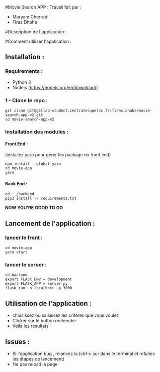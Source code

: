 #Movie Search APP :
Travail fait par : 
* Maryam Cherradi
* Firas Dhaha


#Description de l'application :



#Comment utiliser l'application :
## Installation : 
### Requirements : 
- Python 3
- Nodejs (https://nodejs.org/en/download/)
### 1 - Clone le repo :
```
git clone git@gitlab-student.centralesupelec.fr:firas.dhaha/movie-search-app-v2.git
cd movie-search-app-v2
```
### Installation des modules :
#### Front End :
(installez yarn pour gerer les package du front end)
```
npm install --global yarn 
cd movie-app 
yarn
```
#### Back End : 
```
cd ../backend 
pip3 install -r requirements.txt
```

**NOW YOU'RE GOOD TO GO**

## Lancement de l'application :
### lancer le front :
```
cd movie-app 
yarn start 
```
### lancer le server :
```
cd backend 
export FLASK_ENV = development 
export FLASK_APP = server.py
flask run -h localhost -p 3000 
```

## Utilisation de l'application :

* choisissez ou saisissez les critères que vous voulez 
* Clicker sur le button recherche 
* Voilà les résultats 



## Issues :
* Si l'application bug , relancez la (ctrl-c sur dans le terminal et refaites les étapes de lancement)
* Ne pas reload la page




